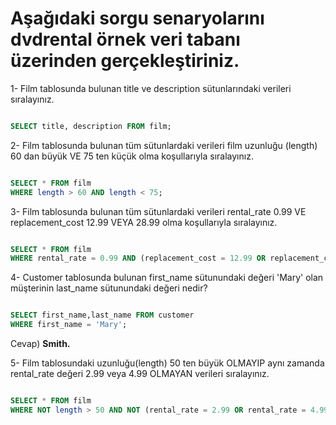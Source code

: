 # Aşağıdaki sorgu senaryolarını dvdrental örnek veri tabanı üzerinden gerçekleştiriniz.
1- Film tablosunda bulunan title ve description sütunlarındaki verileri sıralayınız.
  ```Sql
  
SELECT title, description FROM film;
  
  ```  
2- Film tablosunda bulunan tüm sütunlardaki verileri film uzunluğu (length) 60 dan büyük VE 75 ten küçük olma koşullarıyla sıralayınız.
```Sql

SELECT * FROM film
WHERE length > 60 AND length < 75;

```
3- Film tablosunda bulunan tüm sütunlardaki verileri rental_rate 0.99 VE replacement_cost 12.99 VEYA 28.99 olma koşullarıyla sıralayınız.
```Sql

SELECT * FROM film
WHERE rental_rate = 0.99 AND (replacement_cost = 12.99 OR replacement_cost = 28.99);

```
4- Customer tablosunda bulunan first_name sütunundaki değeri 'Mary' olan müşterinin last_name sütunundaki değeri nedir?
```Sql

SELECT first_name,last_name FROM customer
WHERE first_name = 'Mary';

```
  Cevap) **Smith.**
  
5- Film tablosundaki uzunluğu(length) 50 ten büyük OLMAYIP aynı zamanda rental_rate değeri 2.99 veya 4.99 OLMAYAN verileri sıralayınız.
```Sql

SELECT * FROM film
WHERE NOT length > 50 AND NOT (rental_rate = 2.99 OR rental_rate = 4.99);

```
